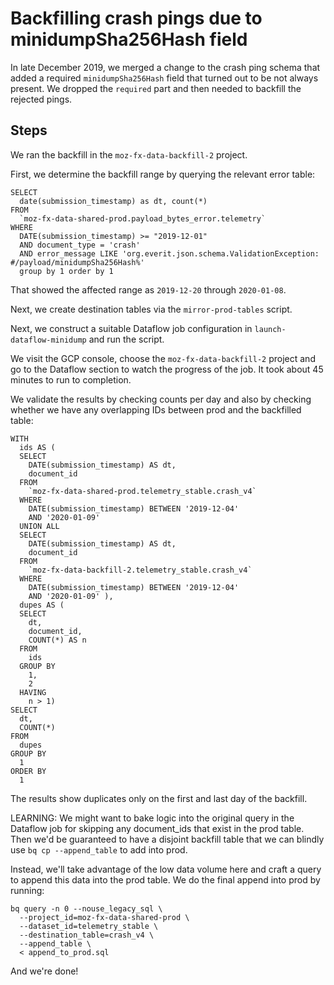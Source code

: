# Backfilling crash pings due to minidumpSha256Hash field

In late December 2019, we merged a change to the crash ping schema that
added a required `minidumpSha256Hash` field that turned out to be not
always present. We dropped the `required` part and then needed to backfill
the rejected pings.

## Steps

We ran the backfill in the `moz-fx-data-backfill-2` project. 

First, we determine the backfill range by querying the relevant error table:

```
SELECT
  date(submission_timestamp) as dt, count(*)
FROM
  `moz-fx-data-shared-prod.payload_bytes_error.telemetry`
WHERE
  DATE(submission_timestamp) >= "2019-12-01"
  AND document_type = 'crash'
  AND error_message LIKE 'org.everit.json.schema.ValidationException: #/payload/minidumpSha256Hash%'
  group by 1 order by 1
```

That showed the affected range as `2019-12-20` through `2020-01-08`.

Next, we create destination tables via the `mirror-prod-tables` script.

Next, we construct a suitable Dataflow job configuration in
`launch-dataflow-minidump` and run the script.

We visit the GCP console, choose the `moz-fx-data-backfill-2` project
and go to the Dataflow section to watch the progress of the job.
It took about 45 minutes to run to completion.

We validate the results by checking counts per day and also by checking whether
we have any overlapping IDs between prod and the backfilled table:

```
WITH
  ids AS (
  SELECT
    DATE(submission_timestamp) AS dt,
    document_id
  FROM
    `moz-fx-data-shared-prod.telemetry_stable.crash_v4`
  WHERE
    DATE(submission_timestamp) BETWEEN '2019-12-04'
    AND '2020-01-09'
  UNION ALL
  SELECT
    DATE(submission_timestamp) AS dt,
    document_id
  FROM
    `moz-fx-data-backfill-2.telemetry_stable.crash_v4`
  WHERE
    DATE(submission_timestamp) BETWEEN '2019-12-04'
    AND '2020-01-09' ),
  dupes AS (
  SELECT
    dt,
    document_id,
    COUNT(*) AS n
  FROM
    ids
  GROUP BY
    1,
    2
  HAVING
    n > 1)
SELECT
  dt,
  COUNT(*)
FROM
  dupes
GROUP BY
  1
ORDER BY
  1
```

The results show duplicates only on the first and last day of the backfill.

LEARNING: We might want to bake logic into the original query in the Dataflow
job for skipping any document_ids that exist in the prod table. Then we'd
be guaranteed to have a disjoint backfill table that we can blindly use
`bq cp --append_table` to add into prod.

Instead, we'll take advantage of the low data volume here and craft a
query to append this data into the prod table. We do the final append
into prod by running:

```
bq query -n 0 --nouse_legacy_sql \
  --project_id=moz-fx-data-shared-prod \
  --dataset_id=telemetry_stable \
  --destination_table=crash_v4 \
  --append_table \
  < append_to_prod.sql
```

And we're done!
